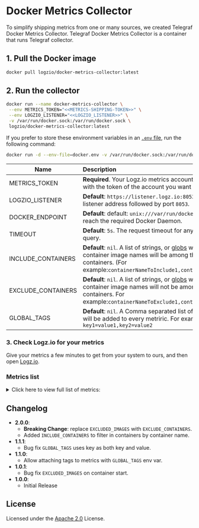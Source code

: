 # Docker Metrics Collector

To simplify shipping metrics from one or many sources, we created Telegraf Docker Metrics Collector. Telegraf Docker Metrics Collector is a container that runs Telegraf collector.

## 1. Pull the Docker image

```sh
docker pull logzio/docker-metrics-collector:latest
```

## 2. Run the collector

```sh
docker run --name docker-metrics-collector \
 --env METRICS_TOKEN="<<METRICS-SHIPPING-TOKEN>>" \
 --env LOGZIO_LISTENER="<<LOGZIO_LISTENER>>" \
 -v /var/run/docker.sock:/var/run/docker.sock \
 logzio/docker-metrics-collector:latest
```

If you prefer to store these environment variables in an [`.env` file](./docker.env), run the following command:

```sh
docker run -d --env-file=docker.env -v /var/run/docker.sock:/var/run/docker.sock logzio/docker-metrics-collector:latest
```

| Name                | Description                                                                                                                                                                                                                              |
|---------------------|:-----------------------------------------------------------------------------------------------------------------------------------------------------------------------------------------------------------------------------------------|
| METRICS_TOKEN       | **Required**. Your Logz.io metrics account token. Replace <<METRICS-SHIPPING-TOKEN>> with the token of the account you want to ship to.                                                                                                  |
| LOGZIO_LISTENER     | **Default**: `https://listener.logz.io:8053`. Your Logz.io listener address followed by port `8053`.                                                                                                                                     |
| DOCKER_ENDPOINT     | **Default**: default: `unix:///var/run/docker.sock`. Address to reach the required Docker Daemon.                                                                                                                                        |
| TIMEOUT             | **Default**: `5s`. The request timeout for any Docker Daemon query.                                                                                                                                                                      |
| INCLUDE_CONTAINERS  | **Default**: `nil`. A list of strings, or [globs](https://github.com/gobwas/glob) whose referent container image names will be among the queried containers. (For example:`containerNameToInclude1,containerNameToInclude2`)             |
| EXCLUDE_CONTAINERS  | **Default**: `nil`. A list of strings, or [globs](https://github.com/gobwas/glob) whose referent container image names will not be among the queried containers. For example:`containerNameToExclude1,containerNameToExclude2`)          |
| GLOBAL_TAGS         | **Default**: `nil`. A Comma separated list of key-value pairs that will be added to every metriric. For example - `key1=value1,key2=value2`                                                                                              |

### 3. Check Logz.io for your metrics

Give your metrics a few minutes to get from your system to ours,
and then open [Logz.io](https://app.logz.io/#/dashboard/metrics).

### Metrics list

<details>
  <summary markdown="span"> Click here to view full list of metrics: </summary>

    - `docker_container_blkio_io_service_bytes_recursive_read`
    - `docker_container_blkio_io_service_bytes_recursive_write`
    - `docker_container_cpu_throttling_periods`
    - `docker_container_cpu_throttling_throttled_periods`
    - `docker_container_cpu_throttling_throttled_time`
    - `docker_container_cpu_usage_in_kernelmode`
    - `docker_container_cpu_usage_in_usermode`
    - `docker_container_cpu_usage_percent`
    - `docker_container_cpu_usage_system`
    - `docker_container_cpu_usage_total`
    - `docker_container_mem_active_anon`
    - `docker_container_mem_active_file`
    - `docker_container_mem_inactive_anon`
    - `docker_container_mem_inactive_file`
    - `docker_container_mem_limit`
    - `docker_container_mem_max_usage`
    - `docker_container_mem_pgfault`
    - `docker_container_mem_pgmajfault`
    - `docker_container_mem_unevictable`
    - `docker_container_mem_usage`
    - `docker_container_mem_usage_percent`
    - `docker_container_net_rx_bytes`
    - `docker_container_net_rx_dropped`
    - `docker_container_net_rx_errors`
    - `docker_container_net_rx_packets`
    - `docker_container_net_tx_bytes`
    - `docker_container_net_tx_dropped`
    - `docker_container_net_tx_errors`
    - `docker_container_net_tx_packets`
    - `docker_container_status_exitcode`
    - `docker_container_status_finished_at`
    - `docker_container_status_oomkilled`
    - `docker_container_status_pid`
    - `docker_container_status_started_at`
    - `docker_container_status_uptime_ns`
    - `docker_memory_total`
    - `docker_n_containers`
    - `docker_n_containers_paused`
    - `docker_n_containers_running`
    - `docker_n_containers_stopped`
    - `docker_n_cpusdocker_n_goroutines`
    - `docker_n_images`
    - `docker_n_listener_events`
    - `docker_n_used_file_descriptors`

</details>

## Changelog
- **2.0.0**:
  - **Breaking Change**: replace `EXCLUDED_IMAGES` with `EXCLUDE_CONTAINERS`.
  - Added `INCLUDE_CONTAINERS` to filter in containers by container name.
- **1.1.1**:
  - Bug fix `GLOBAL_TAGS` uses key as both key and value.
- **1.1.0**:
  - Allow attaching tags to metrics with `GLOBAL_TAGS` env var.
- **1.0.1**:
  - Bug fix `EXCLUDED_IMAGES` on container start.
- **1.0.0**:
  - Initial Release

## License

Licensed under the [Apache 2.0](http://apache.org/licenses/LICENSE-2.0.txt) License.
